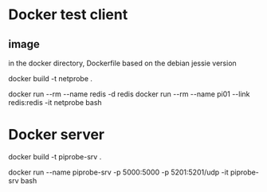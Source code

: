 Docker test client
==================

image
-----

in the docker directory, Dockerfile based on the debian jessie version

docker build -t netprobe .

docker run --rm --name redis -d redis
docker run --rm --name pi01 --link redis:redis -it netprobe bash


Docker server
==================

docker build -t piprobe-srv .

docker run --name piprobe-srv -p 5000:5000 -p 5201:5201/udp -it piprobe-srv bash
